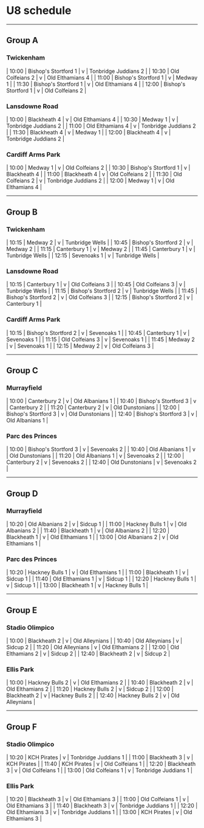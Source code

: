 # U8 schedule

---

## Group A

### Twickenham

| 10:00 | Bishop's Stortford 1 | v | Tonbridge Juddians 2 |
| 10:30 | Old Colfeians 2 | v | Old Elthamians 4 |
| 11:00 | Bishop's Stortford 1 | v | Medway 1 |
| 11:30 | Bishop's Stortford 1 | v | Old Elthamians 4 |
| 12:00 | Bishop's Stortford 1 | v | Old Colfeians 2 |

### Lansdowne Road

| 10:00 | Blackheath 4 | v | Old Elthamians 4 |
| 10:30 | Medway 1 | v | Tonbridge Juddians 2 |
| 11:00 | Old Elthamians 4 | v | Tonbridge Juddians 2 |
| 11:30 | Blackheath 4 | v | Medway 1 |
| 12:00 | Blackheath 4 | v | Tonbridge Juddians 2 |

### Cardiff Arms Park

| 10:00 | Medway 1 | v | Old Colfeians 2 |
| 10:30 | Bishop's Stortford 1 | v | Blackheath 4 |
| 11:00 | Blackheath 4 | v | Old Colfeians 2 |
| 11:30 | Old Colfeians 2 | v | Tonbridge Juddians 2 |
| 12:00 | Medway 1 | v | Old Elthamians 4 |

---

## Group B

### Twickenham

| 10:15 | Medway 2 | v | Tunbridge Wells |
| 10:45 | Bishop's Stortford 2 | v | Medway 2 |
| 11:15 | Canterbury 1 | v | Medway 2 |
| 11:45 | Canterbury 1 | v | Tunbridge Wells |
| 12:15 | Sevenoaks 1 | v | Tunbridge Wells |

### Lansdowne Road

| 10:15 | Canterbury 1 | v | Old Colfeians 3 |
| 10:45 | Old Colfeians 3 | v | Tunbridge Wells |
| 11:15 | Bishop's Stortford 2 | v | Tunbridge Wells |
| 11:45 | Bishop's Stortford 2 | v | Old Colfeians 3 |
| 12:15 | Bishop's Stortford 2 | v | Canterbury 1 |

### Cardiff Arms Park

| 10:15 | Bishop's Stortford 2 | v | Sevenoaks 1 |
| 10:45 | Canterbury 1 | v | Sevenoaks 1 |
| 11:15 | Old Colfeians 3 | v | Sevenoaks 1 |
| 11:45 | Medway 2 | v | Sevenoaks 1 |
| 12:15 | Medway 2 | v | Old Colfeians 3 |

---

## Group C

### Murrayfield

| 10:00 | Canterbury 2 | v | Old Albanians 1 |
| 10:40 | Bishop's Stortford 3 | v | Canterbury 2 |
| 11:20 | Canterbury 2 | v | Old Dunstonians |
| 12:00 | Bishop's Stortford 3 | v | Old Dunstonians |
| 12:40 | Bishop's Stortford 3 | v | Old Albanians 1 |

### Parc des Princes

| 10:00 | Bishop's Stortford 3 | v | Sevenoaks 2 |
| 10:40 | Old Albanians 1 | v | Old Dunstonians |
| 11:20 | Old Albanians 1 | v | Sevenoaks 2 |
| 12:00 | Canterbury 2 | v | Sevenoaks 2 |
| 12:40 | Old Dunstonians | v | Sevenoaks 2 |

---

## Group D

### Murrayfield

| 10:20 | Old Albanians 2 | v | Sidcup 1 |
| 11:00 | Hackney Bulls 1 | v | Old Albanians 2 |
| 11:40 | Blackheath 1 | v | Old Albanians 2 |
| 12:20 | Blackheath 1 | v | Old Elthamians 1 |
| 13:00 | Old Albanians 2 | v | Old Elthamians 1 |

### Parc des Princes

| 10:20 | Hackney Bulls 1 | v | Old Elthamians 1 |
| 11:00 | Blackheath 1 | v | Sidcup 1 |
| 11:40 | Old Elthamians 1 | v | Sidcup 1 |
| 12:20 | Hackney Bulls 1 | v | Sidcup 1 |
| 13:00 | Blackheath 1 | v | Hackney Bulls 1 |

---

## Group E

### Stadio Olimpico

| 10:00 | Blackheath 2 | v | Old Alleynians |
| 10:40 | Old Alleynians | v | Sidcup 2 |
| 11:20 | Old Alleynians | v | Old Elthamians 2 |
| 12:00 | Old Elthamians 2 | v | Sidcup 2 |
| 12:40 | Blackheath 2 | v | Sidcup 2 |

### Ellis Park

| 10:00 | Hackney Bulls 2 | v | Old Elthamians 2 |
| 10:40 | Blackheath 2 | v | Old Elthamians 2 |
| 11:20 | Hackney Bulls 2 | v | Sidcup 2 |
| 12:00 | Blackheath 2 | v | Hackney Bulls 2 |
| 12:40 | Hackney Bulls 2 | v | Old Alleynians |

---

## Group F

### Stadio Olimpico

| 10:20 | KCH Pirates | v | Tonbridge Juddians 1 |
| 11:00 | Blackheath 3 | v | KCH Pirates |
| 11:40 | KCH Pirates | v | Old Colfeians 1 |
| 12:20 | Blackheath 3 | v | Old Colfeians 1 |
| 13:00 | Old Colfeians 1 | v | Tonbridge Juddians 1 |

### Ellis Park

| 10:20 | Blackheath 3 | v | Old Elthamians 3 |
| 11:00 | Old Colfeians 1 | v | Old Elthamians 3 |
| 11:40 | Blackheath 3 | v | Tonbridge Juddians 1 |
| 12:20 | Old Elthamians 3 | v | Tonbridge Juddians 1 |
| 13:00 | KCH Pirates | v | Old Elthamians 3 |
